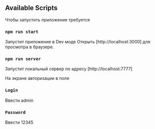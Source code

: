 ## Available Scripts

Чтобы запустить приложение требуется

### `npm run start`

Запустит приложение в Dev моде 
Открыть [http://localhost:3000] для просмотра в браузере.

### `npm run server`

Запустит локальный сервер по адресу [http://localhost:7777]

На экране авторизации в поле
### `Login`
Ввести admin

### `Password`
Ввести 12345
